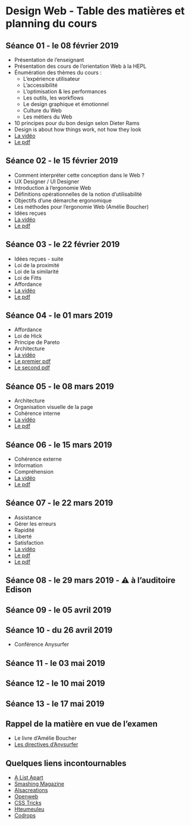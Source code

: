# Design Web - Table des matières et planning du cours

## Séance 01 - le 08 février 2019

- Présentation de l’enseignant
- Présentation des cours de l’orientation Web à la HEPL
- Énumération des thèmes du cours :
	- L’expérience utilisateur
	- L’accessibilité
	- L’optimisation & les performances
	- Les outils, les workflows
	- Le design graphique et émotionnel
	- Culture du Web
	- Les métiers du Web
- 10 principes pour du bon design selon Dieter Rams
- Design is about how things work, not how they look
- [La vidéo](https://youtu.be/YwzCXfM5b-I)
- [Le pdf](https://fr.slideshare.net/secret/ai3VrzYlq3lSF0)

## Séance 02 - le 15 février 2019

- Comment interpréter cette conception dans le Web ?
- UX Designer / UI Designer
- Introduction à l’ergonomie Web
- Définitions opérationnelles de la notion d’utilisabilité
- Objectifs d’une démarche ergonomique
- Les méthodes pour l’ergonomie Web (Amélie Boucher)
- Idées reçues
- [La vidéo](https://youtu.be/ksBA56EAJq4)
- [Le pdf](https://fr.slideshare.net/secret/Jjuxk3DBC5ZJiN)

## Séance 03 - le 22 février 2019

- Idées reçues - suite
- Loi de la proximité
- Loi de la similarité
- Loi de Fitts
- Affordance
- [La vidéo](https://youtu.be/ghIvUtgcvLU)
- [Le pdf](https://www.slideshare.net/secret/o0S80eWa8B1K5Y)

## Séance 04 - le 01 mars 2019

- Affordance
- Loi de Hick
- Principe de Pareto
- Architecture
- [La vidéo](https://youtu.be/O40h9kezdo0)
- [Le premier pdf](https://www.slideshare.net/secret/oe7Lh5PST8towC)
- [Le second pdf](https://www.slideshare.net/secret/xjsZE6NWDaiftj)

## Séance 05 - le 08 mars 2019

- Architecture
- Organisation visuelle de la page
- Cohérence interne
- [La vidéo](https://youtu.be/XdX2gLtHe4w)
- [Le pdf](https://www.slideshare.net/secret/xjsZE6NWDaiftj)

## Séance 06 - le 15 mars 2019

- Cohérence externe
- Information
- Compréhension
- [La vidéo](https://youtu.be/zZGIxNXt-Rc)
- [Le pdf](https://www.slideshare.net/secret/xjsZE6NWDaiftj)

## Séance 07 - le 22 mars 2019

- Assistance
- Gérer les erreurs
- Rapidité
- Liberté
- Satisfaction
- [La vidéo](https://youtu.be/XtVA-iCXLpY)
- [Le pdf](https://www.slideshare.net/secret/xjsZE6NWDaiftj)
- [Le pdf](https://speakerdeck.com/dominiquevilain/design-web-theorie-2018-cours-09-1)

## Séance 08 - le 29 mars 2019 - ⚠️ à l’auditoire Edison

## Séance 09 - le 05 avril 2019

## Séance 10 - du 26 avril 2019

- Conférence Anysurfer

## Séance 11 - le 03 mai 2019

## Séance 12 - le 10 mai 2019
	
## Séance 13 - le 17 mai 2019

## Rappel de la matière en vue de l’examen
- Le livre d’Amélie Boucher
- [Les directives d’Anysurfer](http://www.anysurfer.be/fr/en-pratique/directives)

## Quelques liens incontournables
- [A List Apart](http://www.alistapart.com)
- [Smashing Magazine](http://www.smashingmagazine.com)
- [Alsacreations](http://www.alsacreations.com)
- [Openweb](http://openweb.eu.org)
- [CSS Tricks](http://www.css-tricks.com)
- [Hteumeuleu](http://www.hteumeuleu.fr)
- [Codrops](http://tympanus.net/codrops/)

